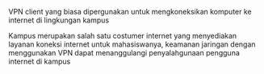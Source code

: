 VPN client yang biasa dipergunakan untuk mengkoneksikan komputer ke internet di lingkungan kampus

Kampus merupakan salah satu costumer internet yang menyediakan layanan koneksi internet untuk mahasiswanya, keamanan jaringan dengan menggunakan VPN dapat menanggulangi penyalahgunaan pengguna internet di kampus